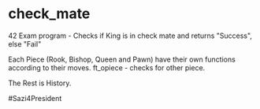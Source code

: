 # check_mate
42 Exam program - Checks if King is in check mate and returns "Success", else "Fail"

Each Piece (Rook, Bishop, Queen and Pawn) have their own functions according to their moves.
ft_opiece - checks for other piece.

The Rest is History.

#Sazi4President
